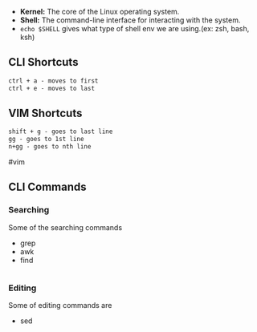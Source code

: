 - **Kernel:** The core of the Linux operating system.
- **Shell:** The command-line interface for interacting with the system.
- `echo $SHELL` gives what type of shell env we are using.(ex: zsh, bash, ksh)

## CLI Shortcuts
```txt
ctrl + a - moves to first
ctrl + e - moves to last
```


## VIM Shortcuts
```txt
shift + g - goes to last line
gg - goes to 1st line
n+gg - goes to nth line
```

#vim


## CLI Commands

### Searching
Some of the searching commands
- grep
- awk
- find
```bash

```


### Editing
Some of editing commands are
- sed
```bash

```
